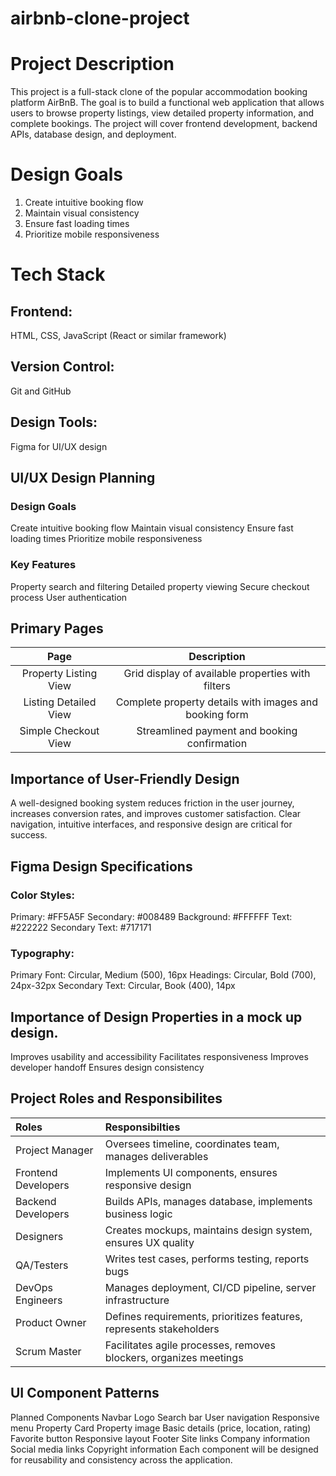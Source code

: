 # airbnb-clone-project
# Project Description
This project is a full-stack clone of the popular accommodation booking platform AirBnB. The goal is to build a functional web application that allows users to browse property listings, view detailed property information, and complete bookings. The project will cover frontend development, backend APIs, database design, and deployment.

# Design Goals
1. Create intuitive booking flow
2. Maintain visual consistency
3. Ensure fast loading times
4. Prioritize mobile responsiveness

# Tech Stack
## Frontend:
HTML, CSS, JavaScript (React or similar framework)
## Version Control: 
Git and GitHub
## Design Tools: 
Figma for UI/UX design
## UI/UX Design Planning
### Design Goals
Create intuitive booking flow
Maintain visual consistency
Ensure fast loading times
Prioritize mobile responsiveness
### Key Features
Property search and filtering
Detailed property viewing
Secure checkout process
User authentication
## Primary Pages
| Page	| Description |
| :---: | :---: |
|Property Listing View |	Grid display of available properties with filters |
|Listing Detailed View |	Complete property details with images and booking form |
|Simple Checkout View |	Streamlined payment and booking confirmation |
## Importance of User-Friendly Design
A well-designed booking system reduces friction in the user journey, increases conversion rates, and improves customer satisfaction. Clear navigation, intuitive interfaces, and responsive design are critical for success.
## Figma Design Specifications
### Color Styles:
Primary: #FF5A5F
Secondary: #008489
Background: #FFFFFF
Text: #222222
Secondary Text: #717171
### Typography:
Primary Font: Circular, Medium (500), 16px
Headings: Circular, Bold (700), 24px-32px
Secondary Text: Circular, Book (400), 14px
## Importance of Design Properties in a mock up design.
Improves usability and accessibility
Facilitates responsiveness
Improves developer handoff
Ensures design consistency
## Project Roles and Responsibilites
|Roles	|Responsibilties |
| :--- | :--- |
| Project Manager |	Oversees timeline, coordinates team, manages deliverables |
| Frontend Developers	| Implements UI components, ensures responsive design |
| Backend Developers |	Builds APIs, manages database, implements business logic |
| Designers	| Creates mockups, maintains design system, ensures UX quality |
| QA/Testers |	Writes test cases, performs testing, reports bugs |
|DevOps Engineers	| Manages deployment, CI/CD pipeline, server infrastructure |
| Product Owner |	Defines requirements, prioritizes features, represents stakeholders |
|Scrum Master |	Facilitates agile processes, removes blockers, organizes meetings |
## UI Component Patterns
Planned Components
Navbar
Logo
Search bar
User navigation
Responsive menu
Property Card
Property image
Basic details (price, location, rating)
Favorite button
Responsive layout
Footer
Site links
Company information
Social media links
Copyright information
Each component will be designed for reusability and consistency across the application.

